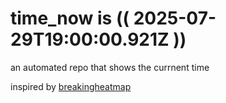 # time_now is (( 2025-07-29T19:00:00.921Z ))

an automated repo that shows the currnent time

inspired by [breakingheatmap](https://github.com/breakingheatmap/breakingheatmap)